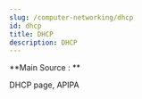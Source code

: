 ```yaml
---
slug: /computer-networking/dhcp
id: dhcp
title: DHCP
description: DHCP
---
```


**Main Source : **

DHCP page, APIPA
